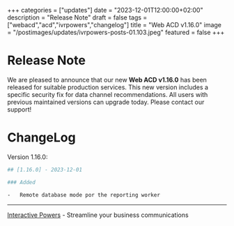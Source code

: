 +++
categories = ["updates"]
date = "2023-12-01T12:00:00+02:00"
description = "Release Note"
draft = false
tags = ["webacd","acd","ivrpowers","changelog"]
title = "Web ACD v1.16.0"
image = "/postimages/updates/ivrpowers-posts-01.103.jpeg"
featured = false
+++

# Release Note

We are pleased to announce that our new **Web ACD v1.16.0** has been released for suitable production services. This new version includes a specific security fix for data channel recommendations.  All users with previous maintained versions can upgrade today. Please contact our support!

# ChangeLog

Version 1.16.0:

```bash
## [1.16.0] - 2023-12-01

### Added

-   Remote database mode por the reporting worker
```

---
[Interactive Powers](http://www.ivrpowers.com/) - Streamline your business communications


